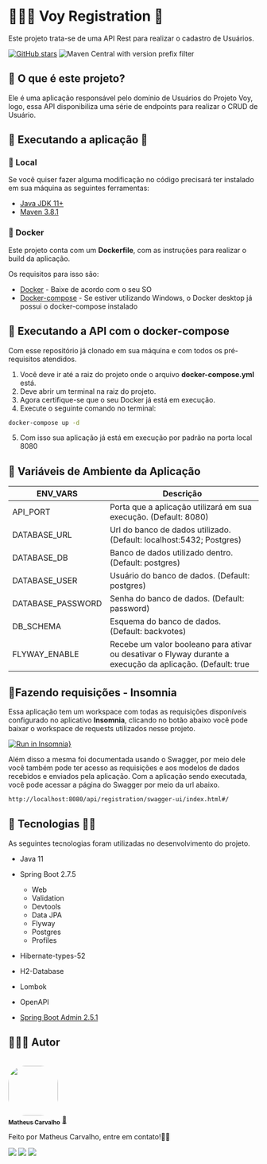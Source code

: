 # 👨🏽‍💻 Voy Registration 👤

Este projeto trata-se de uma API Rest para realizar o cadastro de Usuários.

[![GitHub stars](https://img.shields.io/github/stars/VoyOfficial/ms-registration-spring-boot?color=7159)](https://github.com/VoyOfficial/ms-registration-spring-boot/stargazers)
![Maven Central with version prefix filter](https://img.shields.io/maven-central/v/org.apache.maven/apache-maven/3.8.1?color=7159)

## 🤔 O que é este projeto?

Ele é uma aplicação responsável pelo domínio de Usuários do Projeto Voy, logo, essa API disponibiliza uma série de endpoints
para realizar o CRUD de Usuário.

## 🚀 Executando a aplicação 👾
### 📍 Local

Se você quiser fazer alguma modificação no código precisará ter instalado em sua máquina as seguintes ferramentas:

- [Java JDK 11+](https://www.oracle.com/br/java/technologies/javase-jdk11-downloads.html)
- [Maven 3.8.1](https://maven.apache.org/download.cgi)

### 🐳 Docker

Este projeto conta com um **Dockerfile**, com as instruções para realizar o build da aplicação.

Os requisitos para isso são:

- [Docker](https://www.docker.com/products/docker-desktop) - Baixe de acordo com o seu SO
- [Docker-compose](https://docs.docker.com/compose/install/) - Se estiver utilizando Windows, o Docker desktop já possui o docker-compose instalado

## 🎲 Executando a API com o docker-compose

Com esse repositório já clonado em sua máquina e com todos os pré-requisitos atendidos.

1. Você deve ir até a raiz do projeto onde o arquivo **docker-compose.yml** está.
2. Deve abrir um terminal na raiz do projeto.
3. Agora certifique-se que o seu Docker já está em execução.
4. Execute o seguinte comando no terminal:

```bash
docker-compose up -d
```

5. Com isso sua aplicação já está em execução por padrão na porta local 8080

## 🔧 Variáveis de Ambiente da Aplicação

| ENV_VARS          | Descrição                                                                                                  |
|-------------------|------------------------------------------------------------------------------------------------------------|
| API_PORT          | Porta que a aplicação utilizará em sua execução. (Default: 8080)                                           |
| DATABASE_URL      | Url do banco de dados utilizado. (Default: localhost:5432; Postgres)                                       |
| DATABASE_DB       | Banco de dados utilizado dentro. (Default: postgres)                                                       |
| DATABASE_USER     | Usuário do banco de dados. (Default: postgres)                                                             |
| DATABASE_PASSWORD | Senha do banco de dados. (Default: password)                                                               |
| DB_SCHEMA         | Esquema do banco de dados. (Default: backvotes)                                                            |
| FLYWAY_ENABLE     | Recebe um valor booleano para ativar ou desativar o Flyway durante a execução da aplicação. (Default: true |

## 📝Fazendo requisições - Insomnia

Essa aplicação tem um workspace com todas as requisições disponíveis configurado no aplicativo **Insomnia**, clicando no botão abaixo você pode
baixar o workspace de requests utilizados nesse projeto.

[![Run in Insomnia}](https://insomnia.rest/images/run.svg)](https://insomnia.rest/run/?label=Voy&uri=https%3A%2F%2Fgist.githubusercontent.com%2Fmatheuscarv69%2F2acaa18a9e235c0e6ae21c49985aa138%2Fraw%2Fdb1a225839db36c04d827d8e550cd1f523932f2d%2FCollection)

Além disso a mesma foi documentada usando o Swagger, por meio dele você também pode ter acesso as requisições e aos modelos de dados recebidos e enviados pela aplicação.
Com a aplicação sendo executada, você pode acessar a página do Swagger por meio da url abaixo.

```bash
http://localhost:8080/api/registration/swagger-ui/index.html#/
```

## 🚀 Tecnologias 👩‍🚀

As seguintes tecnologias foram utilizadas no desenvolvimento do projeto.

- Java 11
- Spring Boot 2.7.5
    - Web
    - Validation
    - Devtools
    - Data JPA
    - Flyway
    - Postgres
    - Profiles
- Hibernate-types-52
- H2-Database
- Lombok
- OpenAPI

- [Spring Boot Admin 2.5.1](https://codecentric.github.io/spring-boot-admin/current/)

## 👨🏻‍💻 Autor

<br>
<a href="https://github.com/matheuscarv69">
 <img style="border-radius: 35%;" src="https://avatars1.githubusercontent.com/u/55814214?s=460&u=ffb1e928527a55f53df6e0d323c2fd7ba92fe0c3&v=4" width="100px;" alt=""/>
 <br />
 <sub><b>Matheus Carvalho</b></sub></a> <a href="https://github.com/matheuscarv69" title="Matheus Carvalho">🚀</a>

Feito por Matheus Carvalho, entre em contato!✌🏻

 <p align="left">
    <a href="mailto:matheus9126@gmail.com" alt="Gmail" target="_blank">
      <img src="https://img.shields.io/badge/Gmail-D14836?style=for-the-badge&logo=gmail&logoColor=white&link=mailto:matheus9126@gmail.com"/></a>
    <a href="https://www.linkedin.com/in/matheus-carvalho69/" alt="Linkedin" target="_blank">
        <img src="https://img.shields.io/badge/LinkedIn-0077B5?style=for-the-badge&logo=linkedin&logoColor=white&link=https://www.linkedin.com/in/matheus-carvalho69/"/></a>  
    <a href="https://www.instagram.com/_mmcarvalho/" alt="Instagram" target="_blank">
      <img src="https://img.shields.io/badge/Instagram-E4405F?style=for-the-badge&logo=instagram&logoColor=white&link=https://www.instagram.com/_mmcarvalho/"/></a>  
  </p>